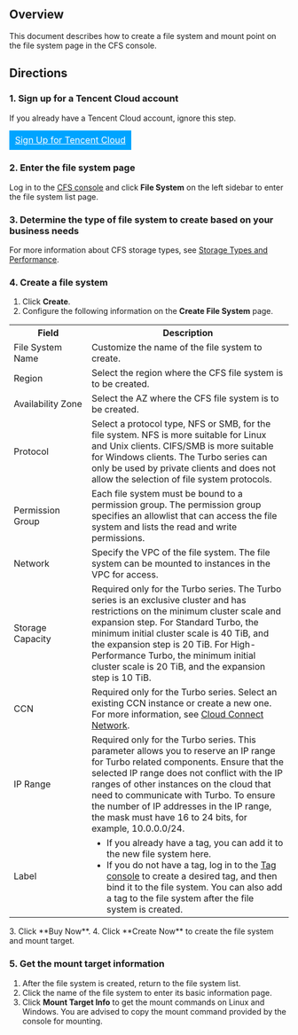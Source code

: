 ## Overview

This document describes how to create a file system and mount point on the file system page in the CFS console.

## Directions

### 1. Sign up for a Tencent Cloud account

If you already have a Tencent Cloud account, ignore this step.
<div style="background-color:#00A4FF; width: 220px; height: 35px; line-height:35px; text-align:center;"><a href="https://www.tencentcloud.com/en/account/register" target="_blank"  style="color: white; font-size:16px;">Sign Up for Tencent Cloud</a></div>

### 2. Enter the file system page

Log in to the [CFS console](https://console.cloud.tencent.com/cfs) and click **File System** on the left sidebar to enter the file system list page.

### 3. Determine the type of file system to create based on your business needs

For more information about CFS storage types, see [Storage Types and Performance](https://intl.cloud.tencent.com/document/product/582/33745).

### 4. Create a file system

1. Click **Create**.
2. Configure the following information on the **Create File System** page.
<table>
  <tr>
    <th nowrap="nowrap">Field</th>
    <th>Description</th>
  </tr>
	<tr>
    <td>File System Name</td>
    <td>Customize the name of the file system to create.</td>
  </tr>
  <tr>
    <td>Region</td>
    <td>Select the region where the CFS file system is to be created.</td>
  </tr>
  <tr>
    <td nowrap="nowrap">Availability Zone</td>
    <td>Select the AZ where the CFS file system is to be created.</td>
  </tr>
  <tr>
    <td nowrap="nowrap">Protocol</td>
    <td>Select a protocol type, NFS or SMB, for the file system. NFS is more suitable for Linux and Unix clients. CIFS/SMB is more suitable for Windows clients. The Turbo series can only be used by private clients and does not allow the selection of file system protocols.</td>
  </tr> 
  <tr>
    <td>Permission Group</td>
    <td>Each file system must be bound to a permission group. The permission group specifies an allowlist that can access the file system and lists the read and write permissions.
    </td>
  </tr>
  <tr>
    <td>Network</td>
    <td>Specify the VPC of the file system. The file system can be mounted to instances in the VPC for access.
    </td>
  </tr>
	 <tr>
    <td>Storage Capacity</td>
    <td>Required only for the Turbo series. The Turbo series is an exclusive cluster and has restrictions on the minimum cluster scale and expansion step. For Standard Turbo, the minimum initial cluster scale is 40 TiB, and the expansion step is 20 TiB. For High-Performance Turbo, the minimum initial cluster scale is 20 TiB, and the expansion step is 10 TiB.
  </tr>
	 <tr>
    <td>CCN</td>
    <td>Required only for the Turbo series. Select an existing CCN instance or create a new one. For more information, see <a href="https://www.tencentcloud.com/products/ccn">Cloud Connect Network</a>. 
  </tr>
	<tr>
    <td>IP Range</td>
    <td>Required only for the Turbo series. This parameter allows you to reserve an IP range for Turbo related components. Ensure that the selected IP range does not conflict with the IP ranges of other instances on the cloud that need to communicate with Turbo. To ensure the number of IP addresses in the IP range, the mask must have 16 to 24 bits, for example, 10.0.0.0/24.
    </td>
	 </tr>
	<tr>
    <td>Label</td>
    <td>
		<ul  style="margin: 0;">
      <li>If you already have a tag, you can add it to the new file system here.</li>
			<li>If you do not have a tag, log in to the <a href="https://console.cloud.tencent.com/tag/taglist">Tag console</a> to create a desired tag, and then bind it to the file system. You can also add a tag to the file system after the file system is created.</li></ul>
    </td>
  </tr>
</table>
3. Click **Buy Now**.
4. Click **Create Now** to create the file system and mount target.


### 5. Get the mount target information

1. After the file system is created, return to the file system list.
2. Click the name of the file system to enter its basic information page.
3. Click **Mount Target Info** to get the mount commands on Linux and Windows.
You are advised to copy the mount command provided by the console for mounting.




